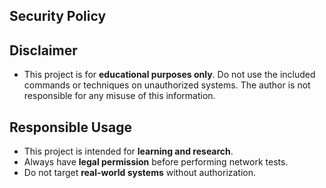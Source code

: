 ## Security Policy

##  Disclaimer  
- This project is for **educational purposes only**. Do not use the included commands or techniques on unauthorized systems. The author is not responsible for any misuse of this information.  

## Responsible Usage  
- This project is intended for **learning and research**.  
- Always have **legal permission** before performing network tests.  
- Do not target **real-world systems** without authorization.  

